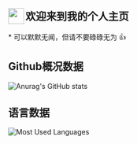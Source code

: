 <div>
  <img vertical-align="middle" align="left" src="https://media.tenor.com/55XvMWhnXyEAAAAd/cat-dancing-gif-animated-cat-dancing.gif" width="32px" height="32px"/>
  <h2 style="font-size=50px;">欢迎来到我的个人主页</h2>
</div>
* 可以默默无闻，但请不要碌碌无为 👍

## Github概况数据
![Anurag's GitHub stats](https://github-readme-stats.vercel.app/api?username=zwf021123&show_icons=true&theme=shadow_green)

## 语言数据
![Most Used Languages](https://github-readme-stats.vercel.app/api/top-langs/?username=zwf021123&theme=dark&layout=compact)


<!--
**zwf021123/zwf021123** is a ✨ _special_ ✨ repository because its `README.md` (this file) appears on your GitHub profile.

Here are some ideas to get you started:

- 🔭 I’m currently working on ...
- 🌱 I’m currently learning ...
- 👯 I’m looking to collaborate on ...
- 🤔 I’m looking for help with ...
- 💬 Ask me about ...
- 📫 How to reach me: ...
- 😄 Pronouns: ...
- ⚡ Fun fact: ...
-->
